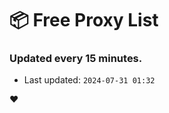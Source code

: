 # :package: Free Proxy List
### Updated every 15 minutes.

- Last updated: `2024-07-31 01:32`

:heart:
